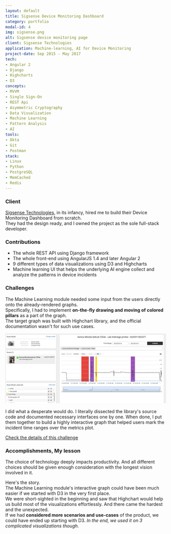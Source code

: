 ```yaml
---
layout: default
title: Sigsense Device Monitoring Dashboard
category: portfolio
modal-id: 4
img: sigsense.png
alt: Sigsense device monitoring page
client: Sigsense Technologies
application: Machine-learning, AI for Device Monitoring
project-date: Sep 2015 - May 2017
tech:
- Angular 2
- Django
- Highcharts
- D3
concepts:
- MVVM
- Single Sign-On
- REST Api
- Asymmetric Cryptography
- Data Visualization
- Machine Learning
- Pattern Analysis
- AI
tools:
- Okta
- Git
- Postman
stack:
- Linux
- Python
- PostgreSQL
- MemCached
- Redis
---
```


### Client

<a href="http://www.sigsensetech.com" target="_blank">Sigsense Technologies</a>, in its infancy, hired me to build their Device Monitoring Dashboard from scratch.  
They had the design ready, and I owned the project as the sole full-stack developer.

### Contributions

- The whole REST API using Django framework
- The whole front-end using AngularJS 1.4 and later Angular 2
- 9 different types of data visualizations using D3 and Highcharts
- Machine learning UI that helps the underlying AI engine collect and analyze the patterns in device incidents

### Challenges

The Machine Learning module needed some input from the users directly onto the already-rendered graphs.  
Specifically, I had to implement **on-the-fly drawing and moving of colored pillars** as a part of the graph.  
The target graph was built with Highchart library, and the official documentation wasn't for such use cases.

![Machine Learning UI](/img/portfolio/sigsense_machine_learning.png)

I did what a desperate would do. I literally dissected the library's source code and documented necessary interfaces one by one. When done, I put them together to build a highly interactive graph that helped users mark the incident time ranges over the metrics plot.  

<a href="/blog/2019/02/19/Challenge-And-Solution-1" target="_blank">Check the details of this challenge</a>

### Accomplishments, My lesson

The choice of technology deeply impacts productivity. And all different choices should be given enough consideration with the longest vision involved in it.

Here's the story.  
The Machine Learning module's interactive graph could have been much easier if we started with D3 in the very first place.  
We were short-sighted in the beginning and saw that Highchart would help us build most of the visualizations effortlessly. And there came the hardest and the unexpected.  
If we had **considered more scenarios and use-cases** of the product, we could have ended up starting with D3.
_In the end, we used it on 3 complicated visualizations though._
